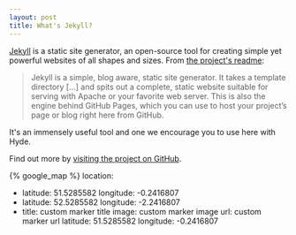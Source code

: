 ```yaml
---
layout: post
title: What's Jekyll?
---
```


[Jekyll](http://jekyllrb.com) is a static site generator, an open-source tool for creating simple yet powerful websites of all shapes and sizes. From [the project's readme](https://github.com/mojombo/jekyll/blob/master/README.markdown):

> Jekyll is a simple, blog aware, static site generator. It takes a template directory [...] and spits out a complete, static website suitable for serving with Apache or your favorite web server. This is also the engine behind GitHub Pages, which you can use to host your project’s page or blog right here from GitHub.

It's an immensely useful tool and one we encourage you to use here with Hyde.

Find out more by [visiting the project on GitHub](https://github.com/mojombo/jekyll).

{% google_map %}
location:

- latitude: 51.5285582
  longitude: -0.2416807
- latitude: 52.5285582
  longitude: -2.2416807
- title: custom marker title
  image: custom marker image
  url: custom marker url
  latitude: 51.5285582
  longitude: -0.2416807
